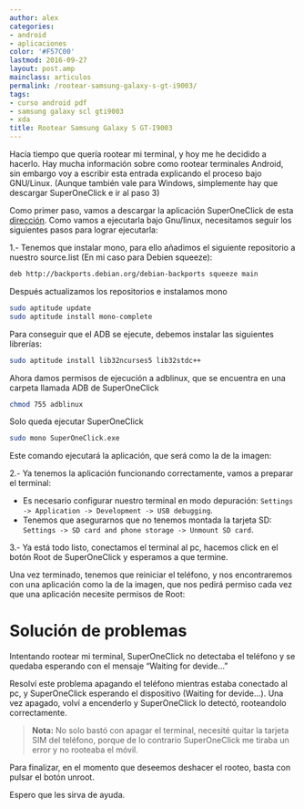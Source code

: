 ```yaml
---
author: alex
categories:
- android
- aplicaciones
color: '#F57C00'
lastmod: 2016-09-27
layout: post.amp
mainclass: articulos
permalink: /rootear-samsung-galaxy-s-gt-i9003/
tags:
- curso android pdf
- samsung galaxy scl gti9003
- xda
title: Rootear Samsung Galaxy S GT-I9003
---
```


Hacía tiempo que quería rootear mi terminal, y hoy me he decidido a hacerlo. Hay mucha información sobre como rootear terminales Android, sin embargo voy a escribir esta entrada explicando el proceso bajo GNU/Linux. (Aunque también vale para Windows, simplemente hay que descargar SuperOneClick e ir al paso 3)

<!--more--><!--ad-->

Como primer paso, vamos a descargar la aplicación SuperOneClick de esta [dirección][1]. Como vamos a ejecutarla bajo Gnu/linux, necesitamos seguir los siguientes pasos para lograr ejecutarla:

1.- Tenemos que instalar mono, para ello añadimos el siguiente repositorio a nuestro source.list (En mi caso para Debien squeeze):

```bash
deb http://backports.debian.org/debian-backports squeeze main
```

Después actualizamos los repositorios e instalamos mono

```bash
sudo aptitude update
sudo aptitude install mono-complete
```

Para conseguir que el ADB se ejecute, debemos instalar las siguientes librerías:

```bash
sudo aptitude install lib32ncurses5 lib32stdc++
```

Ahora damos permisos de ejecución a adblinux, que se encuentra en una carpeta llamada ADB de SuperOneClick

```bash
chmod 755 adblinux
```

Solo queda ejecutar SuperOneClick

```bash
sudo mono SuperOneClick.exe
```

Este comando ejecutará la aplicación, que será como la de la imagen:

<figure>
    <a href="https://1.bp.blogspot.com/-m5BLQYMKlGo/ToIa7Z8PYiI/AAAAAAAAAxg/hp9LVGRaQTQ/s1600/Screenshot-SuperOneClick.png"><amp-img layout="responsive"  height="346" width="800" src="https://1.bp.blogspot.com/-m5BLQYMKlGo/ToIa7Z8PYiI/AAAAAAAAAxg/hp9LVGRaQTQ/s800/Screenshot-SuperOneClick.png"></amp-img></a>
</figure>

2.- Ya tenemos la aplicación funcionando correctamente, vamos a preparar el terminal:

- Es necesario configurar nuestro terminal en modo depuración: `Settings -> Application -> Development -> USB debugging`.
- Tenemos que asegurarnos que no tenemos montada la tarjeta SD: `Settings -> SD card and phone storage -> Unmount SD card`.

3.- Ya está todo listo, conectamos el terminal al pc, hacemos click en el botón Root de SuperOneClick y esperamos a que termine.

Una vez terminado, tenemos que reiniciar el teléfono, y nos encontraremos con una aplicación como la de la imagen, que nos pedirá permiso cada vez que una aplicación necesite permisos de Root:

<figure>
    <a href="https://lh5.googleusercontent.com/-6_6VWUHX_fA/ToIg3Si55bI/AAAAAAAAAxo/aXmmt_TEloU/s800/SC20110927-211316.png"><amp-img layout="responsive" height="800" width="480" src="https://lh5.googleusercontent.com/-6_6VWUHX_fA/ToIg3Si55bI/AAAAAAAAAxo/aXmmt_TEloU/s800/SC20110927-211316.png"></amp-img></a>
</figure>

# Solución de problemas

Intentando rootear mi terminal, SuperOneClick no detectaba el teléfono y se quedaba esperando con el mensaje &#8220;Waiting for devide&#8230;&#8221;

Resolví este problema apagando el teléfono mientras estaba conectado al pc, y SuperOneClick esperando el dispositivo (Waiting for devide&#8230;). Una vez apagado, volví a encenderlo y SuperOneClick lo detectó, rooteandolo correctamente.


> __Nota:__ No solo bastó con apagar el terminal, necesité quitar la tarjeta SIM del teléfono, porque de lo contrario SuperOneClick me tiraba un error y no rooteaba el móvil.

Para finalizar, en el momento que deseemos deshacer el rooteo, basta con pulsar el botón unroot.

Espero que les sirva de ayuda.

 [1]: http://shortfuse.org/?p=80
